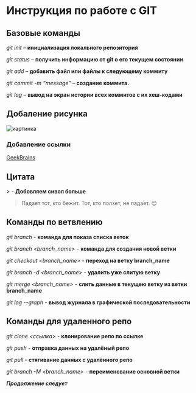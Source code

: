 # Инструкция по работе с GIT

## Базовые команды

*git init* – **инициализация локального репозитория**

*git status* – **получить информацию от git о его текущем состоянии**

*git add* – **добавить файл или файлы к следующему коммиту**

*git commit -m “message”* – **создание коммита.**

*git log* – **вывод на экран истории всех коммитов с их хеш-кодами**

## Добаление рисунка

![картинка](Kartinka.jpg)

### Добавление ссылки

[GeekBrains](https://gb.ru)

## Цитата

*>* - **Добовляем сивол больше**

> Падает тот, кто бежит. Тот, кто ползет, не падает. 😊

## Команды по ветвлению

*git branch* - **команда для показа списка веток**

*git branch <branch_name>* - **команда для создания новой ветки**

*git checkout <branch_name>* - **переход на ветку branch_name**

*git branch -d <branch_name>* - **удалить уже слитую ветку**

*git merge <branch_name>* - **слить данные в текущею ветку из ветки branch_name**

*git log --graph* - **вывод журнала в графической последовательности**

## Команды для удаленного репо

*git clone <ссылка>* - **клонирование репо по ссылке**

*git push* - **отправка данных на удалёный репо**

*git pull* - **стягивание данных с удалённого репо**

*git branch -M <branch_name>* - **переименование основной ветки**

***Продолжение следует***
